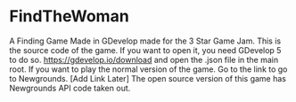 # FindTheWoman
A Finding Game Made in GDevelop made for the 3 Star Game Jam.
This is the source code of the game. If you want to open it, you need GDevelop 5 to do so. https://gdevelop.io/download and open the .json file in the main root.
If you want to play the normal version of the game. Go to the link to go to Newgrounds. [Add Link Later]
The open source version of this game has Newgrounds API code taken out.
